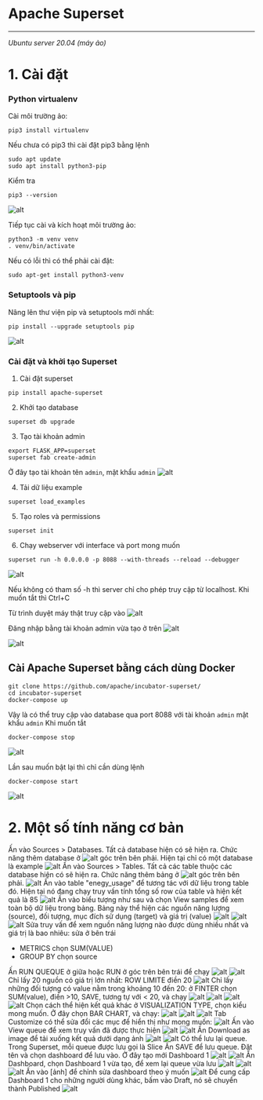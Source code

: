 # **Apache Superset**
___
*Ubuntu server 20.04 (máy ảo)*
# 1. Cài đặt
### Python virtualenv
Cài môi trường ảo:
```
pip3 install virtualenv
```
Nếu chưa có pip3 thì cài đặt pip3 bằng lệnh
```
sudo apt update
sudo apt install python3-pip
```
Kiểm tra
```
pip3 --version
```
![alt](https://github.com/thang140398/Lab/blob/master/Metabase%20-%20Apache%20Superset/Picture%20for%20Apache%20Superset/Screenshot%20from%202020-08-22%2023-15-03.png)

Tiếp tục cài và kích hoạt môi trường ảo:
```
python3 -m venv venv
. venv/bin/activate
```
Nếu có lỗi thì có thể phải cài đặt:
```
sudo apt-get install python3-venv
```

### Setuptools và pip 
Nâng lên thư viện pip và setuptools mới nhất:
```
pip install --upgrade setuptools pip
```
![alt](https://github.com/thang140398/Lab/blob/master/Metabase%20-%20Apache%20Superset/Picture%20for%20Apache%20Superset/Screenshot%20from%202020-08-22%2023-24-56.png)

### Cài đặt và khởi tạo Superset
1. Cài đặt superset
```
pip install apache-superset
```
2. Khởi tạo database
```
superset db upgrade
```
3. Tạo tài khoản admin
```
export FLASK_APP=superset
superset fab create-admin
```
Ở đây tạo tài khoản tên `admin`, mật khẩu `admin`
![alt](https://github.com/thang140398/Lab/blob/master/Metabase%20-%20Apache%20Superset/Picture%20for%20Apache%20Superset/Screenshot%20from%202020-08-22%2023-34-14.png)

4. Tải dữ liệu example
```
superset load_examples
```
5. Tạo roles và permissions
```
superset init
```
6. Chạy webserver với interface và port mong muốn
```
superset run -h 0.0.0.0 -p 8088 --with-threads --reload --debugger
```
![alt](https://github.com/thang140398/Lab/blob/master/Metabase%20-%20Apache%20Superset/Picture%20for%20Apache%20Superset/Screenshot%20from%202020-08-23%2000-34-48.png)

Nếu không có tham số -h thì server chỉ cho phép truy cập từ localhost. Khi muốn tắt thì Ctrl+C

Từ trình duyệt máy thật truy cập vào 
![alt](https://github.com/thang140398/Lab/blob/master/Metabase%20-%20Apache%20Superset/Picture%20for%20Apache%20Superset/Screenshot%20from%202020-08-23%2000-36-15.png)

Đăng nhập bằng tài khoản admin vừa tạo ở trên
![alt](https://github.com/thang140398/Lab/blob/master/Metabase%20-%20Apache%20Superset/Picture%20for%20Apache%20Superset/Screenshot%20from%202020-08-23%2000-36-24.png)

![alt](https://github.com/thang140398/Lab/blob/master/Metabase%20-%20Apache%20Superset/Picture%20for%20Apache%20Superset/Screenshot%20from%202020-08-23%2000-36-42.png)
 


## Cài Apache Superset bằng cách dùng Docker
```
git clone https://github.com/apache/incubator-superset/
cd incubator-superset
docker-compose up
```
Vậy là có thể truy cập vào database qua port 8088 với tài khoản `admin` mật khẩu `admin`
Khi muốn tắt
```
docker-compose stop
```
![alt](https://github.com/thang140398/Lab/blob/master/Metabase%20-%20Apache%20Superset/Picture%20for%20Apache%20Superset/Screenshot%20from%202020-08-23%2001-32-53.png)

Lần sau muốn bật lại thì chỉ cần dùng lệnh
```
docker-compose start
```
![alt](https://github.com/thang140398/Lab/blob/master/Metabase%20-%20Apache%20Superset/Picture%20for%20Apache%20Superset/Screenshot%20from%202020-08-23%2001-27-56.png)

# 2. Một số tính năng cơ bản

Ấn vào Sources > Databases. Tất cả database hiện có sẽ hiện ra. Chức năng thêm database ở ![alt]() góc trên bên phải. Hiện tại chỉ có một database là example
![alt](https://github.com/thang140398/Lab/blob/master/Metabase%20-%20Apache%20Superset/Picture%20for%20Apache%20Superset%202/Screenshot%20from%202020-08-23%2011-37-53.png)
Ấn vào Sources > Tables. Tất cả các table thuộc các database hiện có sẽ hiện ra.  Chức năng thêm bảng ở ![alt]() góc trên bên phải.
![alt](https://github.com/thang140398/Lab/blob/master/Metabase%20-%20Apache%20Superset/Picture%20for%20Apache%20Superset%202/Screenshot%20from%202020-08-23%2011-44-34.png)
Ấn vào table "enegy_usage" để tương tác với dữ liệu trong table đó. Hiện tại nó đang chạy truy vấn tính tổng số row của table và hiện kết quả là 85
![alt](https://github.com/thang140398/Lab/blob/master/Metabase%20-%20Apache%20Superset/Picture%20for%20Apache%20Superset%202/Screenshot%20from%202020-08-23%2011-47-55.png)
Ấn vào biểu tượng như sau và chọn View samples để xem toàn bộ dữ liệu trong bảng. Bảng này thể hiện các nguồn năng lượng (source), đối tượng, mục đích sử dụng (target) và giá trị (value)
![alt](https://github.com/thang140398/Lab/blob/master/Metabase%20-%20Apache%20Superset/Picture%20for%20Apache%20Superset%202/Screenshot%20from%202020-08-23%2011-53-47.png)
![alt](https://github.com/thang140398/Lab/blob/master/Metabase%20-%20Apache%20Superset/Picture%20for%20Apache%20Superset%202/Screenshot%20from%202020-08-23%2011-54-00.png)
![alt](https://github.com/thang140398/Lab/blob/master/Metabase%20-%20Apache%20Superset/Picture%20for%20Apache%20Superset%202/Screenshot%20from%202020-08-23%2011-55-23.png)
Sửa truy vấn để xem nguồn năng lượng nào được dùng nhiều nhất và giá trị là bao nhiêu: sửa ở bên trái
- METRICS chọn SUM(VALUE)
- GROUP BY chọn source

Ấn RUN QUEQUE ở giữa hoặc RUN ở góc trên bên trái để chạy
![alt](https://github.com/thang140398/Lab/blob/master/Metabase%20-%20Apache%20Superset/Picture%20for%20Apache%20Superset%202/Screenshot%20from%202020-08-23%2012-16-35.png) 
![alt](https://github.com/thang140398/Lab/blob/master/Metabase%20-%20Apache%20Superset/Picture%20for%20Apache%20Superset%202/Screenshot%20from%202020-08-23%2012-17-38.png)
Chỉ lấy 20 nguồn có giá trị lớn nhất: ROW LIMITE điền 20
![alt](https://github.com/thang140398/Lab/blob/master/Metabase%20-%20Apache%20Superset/Picture%20for%20Apache%20Superset%202/Screenshot%20from%202020-08-23%2012-19-03.png)
Chỉ lấy những đối tượng có value nằm trong khoảng 10 đến 20: ở FINTER chọn SUM(value), điền >10, SAVE, tương tự với < 20, và chạy
![alt](https://github.com/thang140398/Lab/blob/master/Metabase%20-%20Apache%20Superset/Picture%20for%20Apache%20Superset%202/Screenshot%20from%202020-08-23%2012-21-36.png)
![alt](https://github.com/thang140398/Lab/blob/master/Metabase%20-%20Apache%20Superset/Picture%20for%20Apache%20Superset%202/Screenshot%20from%202020-08-23%2012-22-57.png)
![alt](https://github.com/thang140398/Lab/blob/master/Metabase%20-%20Apache%20Superset/Picture%20for%20Apache%20Superset%202/Screenshot%20from%202020-08-23%2012-24-46.png)
![alt](https://github.com/thang140398/Lab/blob/master/Metabase%20-%20Apache%20Superset/Picture%20for%20Apache%20Superset%202/Screenshot%20from%202020-08-23%2012-25-17.png)
Chọn cách thể hiện kết quả khác ở VISUALIZATION TYPE, chọn kiểu mong muốn. Ở đây chọn BAR CHART, và chạy:
![alt](https://github.com/thang140398/Lab/blob/master/Metabase%20-%20Apache%20Superset/Picture%20for%20Apache%20Superset%202/Screenshot%20from%202020-08-23%2012-26-10.png)
![alt](https://github.com/thang140398/Lab/blob/master/Metabase%20-%20Apache%20Superset/Picture%20for%20Apache%20Superset%202/Screenshot%20from%202020-08-23%2012-27-44.png)
![alt](https://github.com/thang140398/Lab/blob/master/Metabase%20-%20Apache%20Superset/Picture%20for%20Apache%20Superset%202/Screenshot%20from%202020-08-23%2012-28-25.png)
Tab Customize có thể sửa đổi các mục để hiển thị như mong muốn:
![alt]()
Ấn vào View queue để xem truy vấn đã được thực hiện
![alt]()
![alt]()
Ấn Download as image để tải xuống kết quả dưới dạng ảnh
![alt]()
![alt]()
Có thể lưu lại queue. Trong Superset, mỗi queue được lưu gọi là Slice
Ấn SAVE để lưu queue. Đặt tên và chọn dashboard để lưu vào. Ở đây tạo mới Dashboard 1
![alt]()
![alt]()
Ấn Dashboard, chọn Dashboard 1 vừa tạo, để xem lại queue vừa lưu 
![alt]()
![alt]()
![alt]()
Ấn vào [ảnh] để chỉnh sửa dashboard theo ý muốn
![alt]()
Để cung cấp Dashboard 1 cho những người dùng khác, bấm vào Draft, nó sẽ chuyển thành Published
![alt]()



